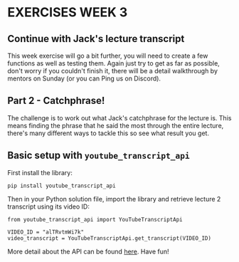 # EXERCISES WEEK 3

## Continue with Jack's lecture transcript
This week exercise will go a bit further, you will need to create a few functions as well as testing them. Again just try to get as far as possible, don't worry if you couldn't finish it, there will be a detail walkthrough by mentors on Sunday (or you can Ping us on Discord). 

## Part 2 - Catchphrase!
The challenge is to work out what Jack's catchphrase for the lecture is. This means finding the phrase that he said the most through the entire lecture, there's many different ways to tackle this so see what result you get.

## Basic setup with ```youtube_transcript_api```
First install the library:

```
pip install youtube_transcript_api
```

Then in your Python solution file, import the library and retrieve lecture 2 transcript using its video ID:

```
from youtube_transcript_api import YouTubeTranscriptApi

VIDEO_ID = "alTRvtmWi7k"
video_transcript = YouTubeTranscriptApi.get_transcript(VIDEO_ID)
```

More detail about the API can be found [here](https://github.com/jdepoix/youtube-transcript-api). Have fun! 
